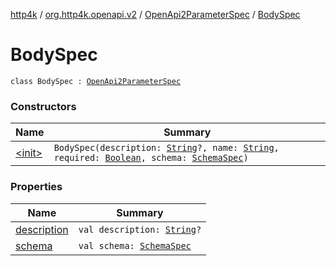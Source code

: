 [http4k](../../../index.md) / [org.http4k.openapi.v2](../../index.md) / [OpenApi2ParameterSpec](../index.md) / [BodySpec](./index.md)

# BodySpec

`class BodySpec : `[`OpenApi2ParameterSpec`](../index.md)

### Constructors

| Name | Summary |
|---|---|
| [&lt;init&gt;](-init-.md) | `BodySpec(description: `[`String`](https://kotlinlang.org/api/latest/jvm/stdlib/kotlin/-string/index.html)`?, name: `[`String`](https://kotlinlang.org/api/latest/jvm/stdlib/kotlin/-string/index.html)`, required: `[`Boolean`](https://kotlinlang.org/api/latest/jvm/stdlib/kotlin/-boolean/index.html)`, schema: `[`SchemaSpec`](../../../org.http4k.openapi/-schema-spec/index.md)`)` |

### Properties

| Name | Summary |
|---|---|
| [description](description.md) | `val description: `[`String`](https://kotlinlang.org/api/latest/jvm/stdlib/kotlin/-string/index.html)`?` |
| [schema](schema.md) | `val schema: `[`SchemaSpec`](../../../org.http4k.openapi/-schema-spec/index.md) |
